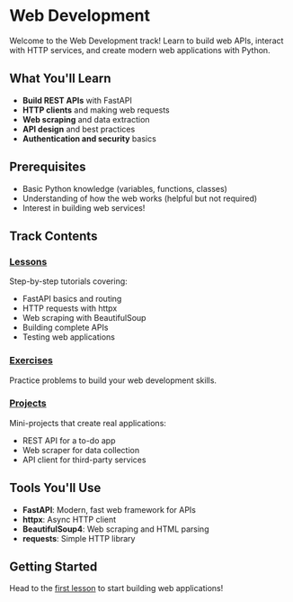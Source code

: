 # Web Development

Welcome to the Web Development track! Learn to build web APIs, interact with HTTP services, and create modern web applications with Python.

## What You'll Learn

- **Build REST APIs** with FastAPI
- **HTTP clients** and making web requests
- **Web scraping** and data extraction
- **API design** and best practices
- **Authentication and security** basics

## Prerequisites

- Basic Python knowledge (variables, functions, classes)
- Understanding of how the web works (helpful but not required)
- Interest in building web services!

## Track Contents

### [Lessons](lessons/index)
Step-by-step tutorials covering:
- FastAPI basics and routing
- HTTP requests with httpx
- Web scraping with BeautifulSoup
- Building complete APIs
- Testing web applications

### [Exercises](exercises/index)
Practice problems to build your web development skills.

### [Projects](projects/index)
Mini-projects that create real applications:
- REST API for a to-do app
- Web scraper for data collection
- API client for third-party services

## Tools You'll Use

- **FastAPI**: Modern, fast web framework for APIs
- **httpx**: Async HTTP client
- **BeautifulSoup4**: Web scraping and HTML parsing
- **requests**: Simple HTTP library

## Getting Started

Head to the [first lesson](lessons/index) to start building web applications!
